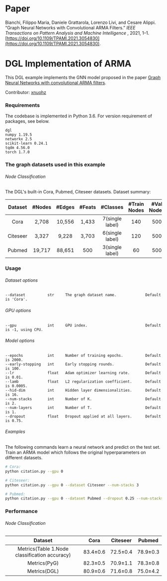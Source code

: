# Paper

Bianchi, Filippo Maria, Daniele Grattarola, Lorenzo Livi, and Cesare Alippi. “Graph Neural Networks with Convolutional ARMA Filters.” *IEEE Transactions on Pattern Analysis and Machine Intelligence* , 2021, 1–1. [https://doi.org/10.1109/TPAMI.2021.3054830](https://doi.org/10.1109/TPAMI.2021.3054830).

# DGL Implementation of ARMA

This DGL example implements the GNN model proposed in the paper [Graph Neural Networks with convolutional ARMA filters](https://arxiv.org/abs/1901.01343).

Contributor: [xnuohz](https://github.com/xnuohz)

### Requirements

The codebase is implemented in Python 3.6. For version requirement of packages, see below.

```
dgl
numpy 1.19.5
networkx 2.5
scikit-learn 0.24.1
tqdm 4.56.0
torch 1.7.0
```

### The graph datasets used in this example

###### Node Classification

The DGL's built-in Cora, Pubmed, Citeseer datasets. Dataset summary:


| Dataset | #Nodes | #Edges | #Feats |    #Classes    | #Train Nodes | #Val Nodes | #Test Nodes |
| :--------: | :------: | :------: | :------: | :---------------: | :------------: | :----------: | :-----------: |
|   Cora   | 2,708 | 10,556 | 1,433 | 7(single label) |     140     |    500    |    1000    |
| Citeseer | 3,327 | 9,228 | 3,703 | 6(single label) |     120     |    500    |    1000    |
|  Pubmed  | 19,717 | 88,651 |  500  | 3(single label) |      60      |    500    |    1000    |

### Usage

###### Dataset options

```
--dataset          str     The graph dataset name.             Default is 'Cora'.
```

###### GPU options

```
--gpu              int     GPU index.                          Default is -1, using CPU.
```

###### Model options

```
--epochs           int     Number of training epochs.          Default is 2000.
--early-stopping   int     Early stopping rounds.              Default is 100.
--lr               float   Adam optimizer learning rate.       Default is 0.01.
--lamb             float   L2 regularization coefficient.      Default is 0.0005.
--hid-dim          int     Hidden layer dimensionalities.      Default is 16.
--num-stacks       int     Number of K.                        Default is 2.
--num-layers       int     Number of T.                        Default is 1.
--dropout          float   Dropout applied at all layers.      Default is 0.75.
```

###### Examples

The following commands learn a neural network and predict on the test set.
Train an ARMA model which follows the original hyperparameters on different datasets.

```bash
# Cora:
python citation.py --gpu 0

# Citeseer:
python citation.py --gpu 0 --dataset Citeseer --num-stacks 3

# Pubmed:
python citation.py --gpu 0 --dataset Pubmed --dropout 0.25 --num-stacks 1
```

### Performance

###### Node Classification


|                    Dataset                    |   Cora   | Citeseer |  Pubmed  |
| :---------------------------------------------: | :---------: | :---------: | :---------: |
| Metrics(Table 1.Node classification accuracy) | 83.4±0.6 | 72.5±0.4 | 78.9±0.3 |
|                 Metrics(PyG)                 | 82.3±0.5 | 70.9±1.1 | 78.3±0.8 |
|                 Metrics(DGL)                 | 80.9±0.6 | 71.6±0.8 | 75.0±4.2 |
